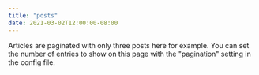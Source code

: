 ```yaml
---
title: "posts"
date: 2021-03-02T12:00:00-08:00
---
```

Articles are paginated with only three posts here for example. You can set the number of entries to show on this page with the "pagination" setting in the config file.
